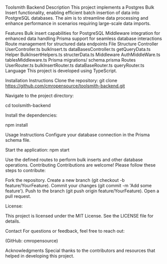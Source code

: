 Toolsmith Backend
Description
This project implements a Postgres Bulk Insert functionality, enabling efficient batch insertion of data into PostgreSQL databases. The aim is to streamline data processing and enhance performance in scenarios requiring large-scale data imports.

Features
Bulk insert capabilities for PostgreSQL
Middleware integration for enhanced data handling
Prisma support for seamless database interactions
Route management for structured data endpoints
File Structure
Controller
UserController.ts
bulkInsert.ts
dataBasesController.ts
getQueryData.ts
Helper
BulkInsertHelpers.ts
structerData.ts
Middleware
AuthMiddleWare.ts
tablesMiddleware.ts
Prisma
migrations/
schema.prisma
Routes
UserRouter.ts
bulkInsertRouter.ts
dataBaseRouter.ts
queryRouter.ts
Language
This project is developed using TypeScript.

Installation Instructions
Clone the repository:
git clone https://github.com/cmropensource/toolsmith-backend.git

Navigate to the project directory:

cd toolsmith-backend

Install the dependencies:

npm install

Usage Instructions
Configure your database connection in the Prisma schema file.

Start the application:
npm start

Use the defined routes to perform bulk inserts and other database operations.
Contributing
Contributions are welcome! Please follow these steps to contribute:

Fork the repository.
Create a new branch (git checkout -b feature/YourFeature).
Commit your changes (git commit -m 'Add some feature').
Push to the branch (git push origin feature/YourFeature).
Open a pull request.

License:

This project is licensed under the MIT License. See the LICENSE file for details.

Contact
For questions or feedback, feel free to reach out:

(GitHub: cmropensource)

Acknowledgments
Special thanks to the contributors and resources that helped in developing this project.

